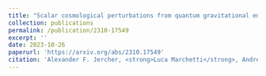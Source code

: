 ```yaml
---
title: "Scalar cosmological perturbations from quantum gravitational entanglement"
collection: publications
permalink: /publication/2310-17549
excerpt: ''
date: 2023-10-26
paperurl: 'https://arxiv.org/abs/2310.17549'
citation: 'Alexander F. Jercher, <strong>Luca Marchetti</strong>, Andreas G. A. Pithis, Johannes Thürigen. (2023). &quot;Scalar cosmological perturbations from quantum gravitational entanglement.&quot;'
---
```

